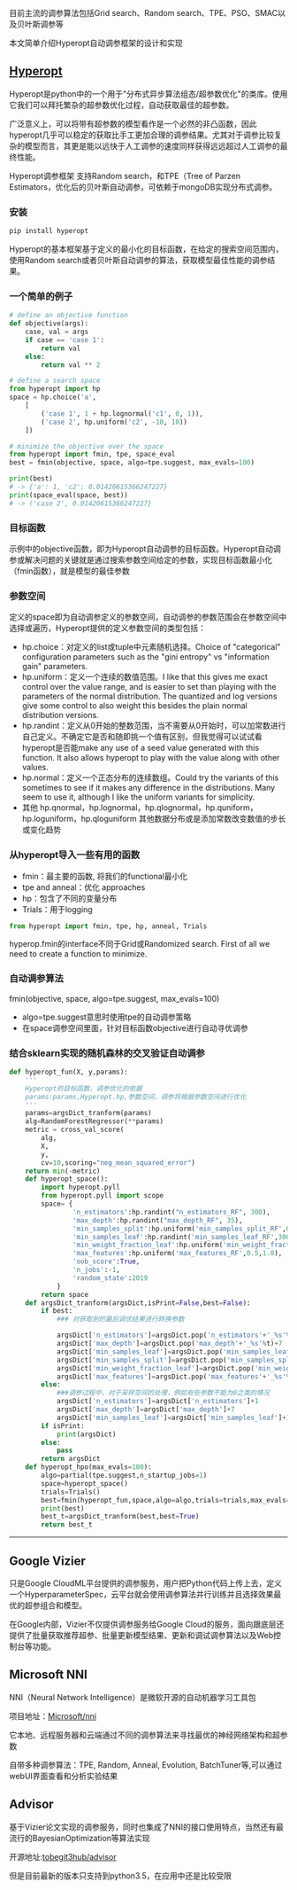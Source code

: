 目前主流的调参算法包括Grid search、Random search、TPE、PSO、SMAC以及贝叶斯调参等

本文简单介绍Hyperopt自动调参框架的设计和实现

## [Hyperopt](https://github.com/hyperopt/hyperopt)

Hyperopt是python中的一个用于"分布式异步算法组态/超参数优化"的类库。使用它我们可以拜托繁杂的超参数优化过程，自动获取最佳的超参数。

广泛意义上，可以将带有超参数的模型看作是一个必然的非凸函数，因此hyperopt几乎可以稳定的获取比手工更加合理的调参结果。尤其对于调参比较复杂的模型而言，其更是能以远快于人工调参的速度同样获得远远超过人工调参的最终性能。

Hyperopt调参框架 支持Random search，和TPE（Tree of Parzen Estimators，优化后的贝叶斯自动调参，可依赖于mongoDB实现分布式调参。

### 安装
```Python
pip install hyperopt
```

Hyperopt的基本框架基于定义的最小化的目标函数，在给定的搜索空间范围内，使用Random search或者贝叶斯自动调参的算法，获取模型最佳性能的调参结果。

### 一个简单的例子
```Python
# define an objective function
def objective(args):
    case, val = args
    if case == 'case 1':
        return val
    else:
        return val ** 2

# define a search space
from hyperopt import hp
space = hp.choice('a',
    [
        ('case 1', 1 + hp.lognormal('c1', 0, 1)),
        ('case 2', hp.uniform('c2', -10, 10))
    ])

# minimize the objective over the space
from hyperopt import fmin, tpe, space_eval
best = fmin(objective, space, algo=tpe.suggest, max_evals=100)

print(best)
# -> {'a': 1, 'c2': 0.01420615366247227}
print(space_eval(space, best))
# -> ('case 2', 0.01420615366247227}
```

### 目标函数
示例中的objective函数，即为Hyperopt自动调参的目标函数。Hyperopt自动调参或解决问题的关键就是通过搜索参数空间给定的参数，实现目标函数最小化（fmin函数），就是模型的最佳参数

### 参数空间
定义的space即为自动调参定义的参数空间，自动调参的参数范围会在参数空间中选择或遍历，Hyperopt提供的定义参数空间的类型包括：

- hp.choice：对定义的list或tuple中元素随机选择。Choice of "categorical" configuration parameters such as the "gini entropy" vs "information gain" parameters.
- hp.uniform：定义一个连续的数值范围。I like that this gives me exact control over the value range, and is easier to set than playing with the parameters of the normal distribution. The quantized and log versions give some control to also weight this besides the plain normal distribution versions.
- hp.randint：定义从0开始的整数范围，当不需要从0开始时，可以加常数进行自己定义。不确定它是否和随即挑一个值有区别，但我觉得可以试试看hyperopt是否能make any use of a seed value generated with this function. It also allows hyperopt to play with the value along with other values.
- hp.normal：定义一个正态分布的连续数组。Could try the variants of this sometimes to see if it makes any difference in the distributions. Many seem to use it, although I like the uniform variants for simplicity.
- 其他 hp.qnormal，hp.lognormal，hp.qlognormal，hp.quniform，hp.loguniform，hp.qloguniform 其他数据分布或是添加常数改变数值的步长或变化趋势


### 从hyperopt导入一些有用的函数
- fmin：最主要的函数, 将我们的functional最小化
- tpe and anneal：优化 approaches
- hp：包含了不同的变量分布
- Trials：用于logging

```Python
from hyperopt import fmin, tpe, hp, anneal, Trials
```
hyperop.fmin的interface不同于Grid或Randomized search. First of all we need to create a function to minimize.

### 自动调参算法
fmin(objective, space, algo=tpe.suggest, max_evals=100)

- algo=tpe.suggest意思时使用tpe的自动调参策略
- 在space调参空间里面，针对目标函数objective进行自动寻优调参

### 结合sklearn实现的随机森林的交叉验证自动调参
```Python
def hyperopt_fun(X, y,params):
    '''
    Hyperopt的目标函数，调参优化的依据
    params:params,Hyperopt.hp,参数空间，调参将根据参数空间进行优化
    '''
    params=argsDict_tranform(params)
    alg=RandomForestRegressor(**params)
    metric = cross_val_score(
        alg,
        X,
        y,
        cv=10,scoring="neg_mean_squared_error")
    return min(-metric)
    def hyperopt_space():
        import hyperopt.pyll
        from hyperopt.pyll import scope
        space= {
                'n_estimators':hp.randint("n_estimators_RF", 300),
                'max_depth':hp.randint("max_depth_RF", 35),
                'min_samples_split':hp.uniform('min_samples_split_RF',0.4,0.7),
                'min_samples_leaf':hp.randint('min_samples_leaf_RF',300),
                'min_weight_fraction_leaf':hp.uniform('min_weight_fraction_leaf_RF',0,0.5),
                'max_features':hp.uniform('max_features_RF',0.5,1.0),
                'oob_score':True, 
                'n_jobs':-1, 
                'random_state':2019
            }
        return space
    def argsDict_tranform(argsDict,isPrint=False,best=False):
        if best:
            ### 对获取到的最后调优结果进行转换参数

            argsDict['n_estimators']=argsDict.pop('n_estimators'+'_%s'%t)+1
            argsDict['max_depth']=argsDict.pop('max_depth'+'_%s'%t)+7
            argsDict['min_samples_leaf']=argsDict.pop('min_samples_leaf'+'_%s'%t)+100
            argsDict['min_samples_split']=argsDict.pop('min_samples_split'+'_%s'%t)
            argsDict['min_weight_fraction_leaf']=argsDict.pop('min_weight_fraction_leaf'+'_%s'%t)
            argsDict['max_features']=argsDict.pop('max_features'+'_%s'%t)
        else:
            ###调参过程中，对于采样空间的处理，例如有些参数不能为0之类的情况
            argsDict['n_estimators']=argsDict['n_estimators']+1
            argsDict['max_depth']=argsDict['max_depth']+7
            argsDict['min_samples_leaf']=argsDict['min_samples_leaf']+100
        if isPrint:
            print(argsDict)
        else:
            pass
        return argsDict
    def hyperopt_hpo(max_evals=100):
        algo=partial(tpe.suggest,n_startup_jobs=1)
        space=hyperopt_space()
        trials=Trials()
        best=fmin(hyperopt_fun,space,algo=algo,trials=trials,max_evals=max_evals, pass_expr_memo_ctrl=None)
        print(best)
        best_t=argsDict_tranform(best,best=True)
        return best_t
```
---
## Google Vizier
只是Google CloudML平台提供的调参服务，用户把Python代码上传上去，定义一个HyperparameterSpec，云平台就会使用调参算法并行训练并且选择效果最优的超参组合和模型。

在Google内部，Vizier不仅提供调参服务给Google Cloud的服务，面向跟底层还提供了批量获取推荐超参、批量更新模型结果、更新和调试调参算法以及Web控制台等功能。

## Microsoft NNI
NNI（Neural Network Intelligence）是微软开源的自动机器学习工具包

项目地址：[Microsoft/nni](https://link.zhihu.com/?target=https%3A//github.com/microsoft/nni)

它本地、远程服务器和云端通过不同的调参算法来寻找最优的神经网络架构和超参数

自带多种调参算法：TPE, Random, Anneal, Evolution, BatchTuner等,可以通过webUI界面查看和分析实验结果

## Advisor
基于Vizier论文实现的调参服务，同时也集成了NNI的接口使用特点，当然还有最流行的BayesianOptimization等算法实现

开源地址:[tobegit3hub/advisor](https://github.com/tobegit3hub/advisor)

但是目前最新的版本只支持到python3.5，在应用中还是比较受限
